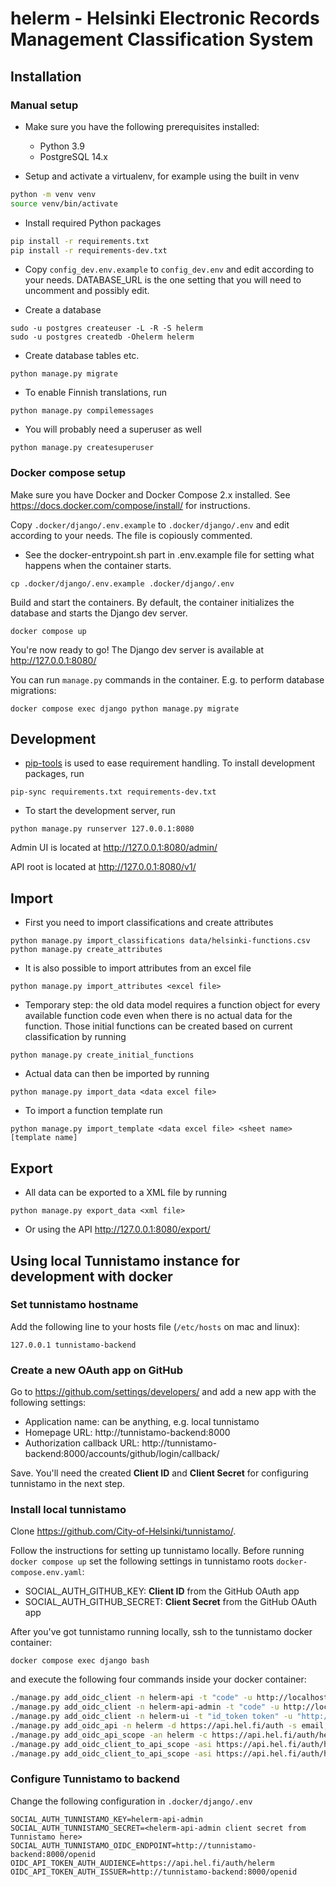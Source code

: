 # helerm - Helsinki Electronic Records Management Classification System

## Installation

### Manual setup

- Make sure you have the following prerequisites installed:
  - Python 3.9
  - PostgreSQL 14.x

- Setup and activate a virtualenv, for example using the built in venv
```bash
python -m venv venv
source venv/bin/activate
```
- Install required Python packages

```bash
pip install -r requirements.txt
pip install -r requirements-dev.txt
```

- Copy `config_dev.env.example` to `config_dev.env` and edit according
  to your needs. DATABASE_URL is the one setting that you will need to
  uncomment and possibly edit.

- Create a database

```
sudo -u postgres createuser -L -R -S helerm
sudo -u postgres createdb -Ohelerm helerm
```

- Create database tables etc.

```
python manage.py migrate
```

- To enable Finnish translations, run

```
python manage.py compilemessages
```

- You will probably need a superuser as well

```
python manage.py createsuperuser
```

### Docker compose setup

Make sure you have Docker and Docker Compose 2.x installed. See
https://docs.docker.com/compose/install/ for instructions.

Copy `.docker/django/.env.example` to `.docker/django/.env` and edit according
to your needs. The file is copiously commented.
- See the docker-entrypoint.sh part in .env.example file for setting what
  happens when the container starts.

```
cp .docker/django/.env.example .docker/django/.env
```

Build and start the containers. By default, the container initializes the
database and starts the Django dev server.

```
docker compose up
```

You're now ready to go! The Django dev server is available at http://127.0.0.1:8080/

You can run `manage.py` commands in the container. E.g. to perform database migrations:

```
docker compose exec django python manage.py migrate
```

## Development

- [pip-tools](https://github.com/nvie/pip-tools) is used to ease requirement handling.
  To install development packages, run

```
pip-sync requirements.txt requirements-dev.txt
```

- To start the development server, run

```
python manage.py runserver 127.0.0.1:8080
```

Admin UI is located at http://127.0.0.1:8080/admin/

API root is located at http://127.0.0.1:8080/v1/

## Import

- First you need to import classifications and create attributes

```
python manage.py import_classifications data/helsinki-functions.csv
python manage.py create_attributes
```

- It is also possible to import attributes from an excel file

```
python manage.py import_attributes <excel file>
```

- Temporary step: the old data model requires a function object for every available
  function code even when there is no actual data for the function. Those initial
  functions can be created based on current classification by running

```
python manage.py create_initial_functions
```

- Actual data can then be imported by running

```
python manage.py import_data <data excel file>
```

- To import a function template run

```
python manage.py import_template <data excel file> <sheet name> [template name]
```

## Export

- All data can be exported to a XML file by running

```
python manage.py export_data <xml file>
```

- Or using the API http://127.0.0.1:8080/export/

## Using local Tunnistamo instance for development with docker

### Set tunnistamo hostname

Add the following line to your hosts file (`/etc/hosts` on mac and linux):

    127.0.0.1 tunnistamo-backend

### Create a new OAuth app on GitHub

Go to https://github.com/settings/developers/ and add a new app with the following settings:

- Application name: can be anything, e.g. local tunnistamo
- Homepage URL: http://tunnistamo-backend:8000
- Authorization callback URL: http://tunnistamo-backend:8000/accounts/github/login/callback/

Save. You'll need the created **Client ID** and **Client Secret** for configuring tunnistamo in the next step.

### Install local tunnistamo

Clone https://github.com/City-of-Helsinki/tunnistamo/.

Follow the instructions for setting up tunnistamo locally. Before running `docker compose up` set the following settings in tunnistamo roots `docker-compose.env.yaml`:

- SOCIAL_AUTH_GITHUB_KEY: **Client ID** from the GitHub OAuth app
- SOCIAL_AUTH_GITHUB_SECRET: **Client Secret** from the GitHub OAuth app

After you've got tunnistamo running locally, ssh to the tunnistamo docker container:

`docker compose exec django bash`

and execute the following four commands inside your docker container:

```bash
./manage.py add_oidc_client -n helerm-api -t "code" -u http://localhost:8080/pysocial/complete/tunnistamo/ -i https://api.hel.fi/auth/helerm -m github -s dev -c
./manage.py add_oidc_client -n helerm-api-admin -t "code" -u http://localhost:8080/pysocial/complete/tunnistamo/ -i helerm-api-admin -m github -s dev -c
./manage.py add_oidc_client -n helerm-ui -t "id_token token" -u "http://localhost:3000/callback" "http://localhost:3000/renew" -i helerm-ui -m github -s dev
./manage.py add_oidc_api -n helerm -d https://api.hel.fi/auth -s email,profile -c https://api.hel.fi/auth/helerm
./manage.py add_oidc_api_scope -an helerm -c https://api.hel.fi/auth/helerm -n "helerm" -d "Lorem ipsum"
./manage.py add_oidc_client_to_api_scope -asi https://api.hel.fi/auth/helerm -c helerm-api-admin
./manage.py add_oidc_client_to_api_scope -asi https://api.hel.fi/auth/helerm -c helerm-ui
```

### Configure Tunnistamo to backend

Change the following configuration in `.docker/django/.env`

```
SOCIAL_AUTH_TUNNISTAMO_KEY=helerm-api-admin
SOCIAL_AUTH_TUNNISTAMO_SECRET=<helerm-api-admin client secret from Tunnistamo here>
SOCIAL_AUTH_TUNNISTAMO_OIDC_ENDPOINT=http://tunnistamo-backend:8000/openid
OIDC_API_TOKEN_AUTH_AUDIENCE=https://api.hel.fi/auth/helerm
OIDC_API_TOKEN_AUTH_ISSUER=http://tunnistamo-backend:8000/openid
```
